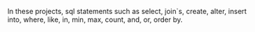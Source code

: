 In these projects, sql statements such as select, join`s, create, alter, insert into, where, like, in, min, max, count, and, or, order by.
